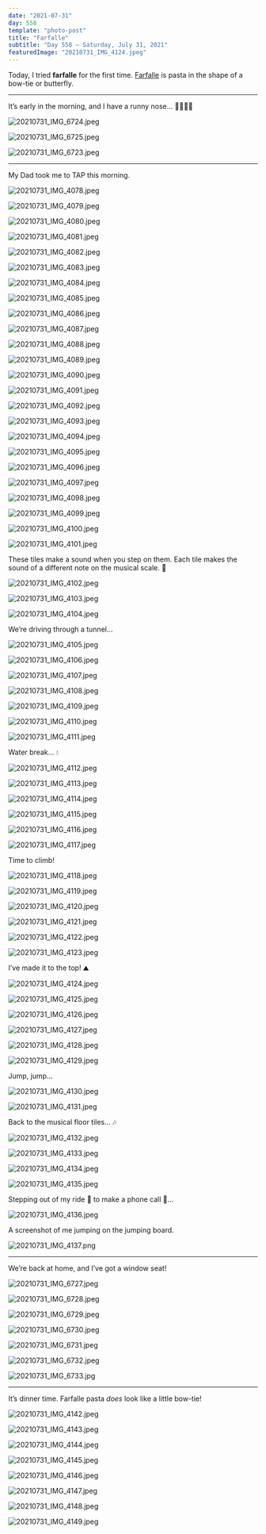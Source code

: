 ```yaml
---
date: "2021-07-31"
day: 558
template: "photo-post"
title: "Farfalle"
subtitle: "Day 558 – Saturday, July 31, 2021"
featuredImage: "20210731_IMG_4124.jpeg"
---
```


Today, I tried <b>farfalle</b> for the first time. <a href="https://en.wikipedia.org/wiki/Farfalle">Farfalle</a> is pasta in the shape of a bow-tie or butterfly.

<hr />

It’s early in the morning, and I have a runny nose… 🏃🏻‍♂️👃

![20210731_IMG_6724.jpeg](20210731_IMG_6724.jpeg)

![20210731_IMG_6725.jpeg](20210731_IMG_6725.jpeg)

![20210731_IMG_6723.jpeg](20210731_IMG_6723.jpeg)

<hr />

My Dad took me to TAP this morning.

![20210731_IMG_4078.jpeg](20210731_IMG_4078.jpeg)

![20210731_IMG_4079.jpeg](20210731_IMG_4079.jpeg)

![20210731_IMG_4080.jpeg](20210731_IMG_4080.jpeg)

![20210731_IMG_4081.jpeg](20210731_IMG_4081.jpeg)

![20210731_IMG_4082.jpeg](20210731_IMG_4082.jpeg)

![20210731_IMG_4083.jpeg](20210731_IMG_4083.jpeg)

![20210731_IMG_4084.jpeg](20210731_IMG_4084.jpeg)

![20210731_IMG_4085.jpeg](20210731_IMG_4085.jpeg)

![20210731_IMG_4086.jpeg](20210731_IMG_4086.jpeg)

![20210731_IMG_4087.jpeg](20210731_IMG_4087.jpeg)

![20210731_IMG_4088.jpeg](20210731_IMG_4088.jpeg)

![20210731_IMG_4089.jpeg](20210731_IMG_4089.jpeg)

![20210731_IMG_4090.jpeg](20210731_IMG_4090.jpeg)

![20210731_IMG_4091.jpeg](20210731_IMG_4091.jpeg)

![20210731_IMG_4092.jpeg](20210731_IMG_4092.jpeg)

![20210731_IMG_4093.jpeg](20210731_IMG_4093.jpeg)

![20210731_IMG_4094.jpeg](20210731_IMG_4094.jpeg)

![20210731_IMG_4095.jpeg](20210731_IMG_4095.jpeg)

![20210731_IMG_4096.jpeg](20210731_IMG_4096.jpeg)

![20210731_IMG_4097.jpeg](20210731_IMG_4097.jpeg)

![20210731_IMG_4098.jpeg](20210731_IMG_4098.jpeg)

![20210731_IMG_4099.jpeg](20210731_IMG_4099.jpeg)

![20210731_IMG_4100.jpeg](20210731_IMG_4100.jpeg)

![20210731_IMG_4101.jpeg](20210731_IMG_4101.jpeg)

These tiles make a sound when you step on them. Each tile makes the sound of a different note on the musical scale. 🎵

![20210731_IMG_4102.jpeg](20210731_IMG_4102.jpeg)

![20210731_IMG_4103.jpeg](20210731_IMG_4103.jpeg)

![20210731_IMG_4104.jpeg](20210731_IMG_4104.jpeg)

We’re driving through a tunnel…

![20210731_IMG_4105.jpeg](20210731_IMG_4105.jpeg)

![20210731_IMG_4106.jpeg](20210731_IMG_4106.jpeg)

![20210731_IMG_4107.jpeg](20210731_IMG_4107.jpeg)

![20210731_IMG_4108.jpeg](20210731_IMG_4108.jpeg)

![20210731_IMG_4109.jpeg](20210731_IMG_4109.jpeg)

![20210731_IMG_4110.jpeg](20210731_IMG_4110.jpeg)

![20210731_IMG_4111.jpeg](20210731_IMG_4111.jpeg)

Water break… 💧

![20210731_IMG_4112.jpeg](20210731_IMG_4112.jpeg)

![20210731_IMG_4113.jpeg](20210731_IMG_4113.jpeg)

![20210731_IMG_4114.jpeg](20210731_IMG_4114.jpeg)

![20210731_IMG_4115.jpeg](20210731_IMG_4115.jpeg)

![20210731_IMG_4116.jpeg](20210731_IMG_4116.jpeg)

![20210731_IMG_4117.jpeg](20210731_IMG_4117.jpeg)

Time to climb!

![20210731_IMG_4118.jpeg](20210731_IMG_4118.jpeg)

![20210731_IMG_4119.jpeg](20210731_IMG_4119.jpeg)

![20210731_IMG_4120.jpeg](20210731_IMG_4120.jpeg)

![20210731_IMG_4121.jpeg](20210731_IMG_4121.jpeg)

![20210731_IMG_4122.jpeg](20210731_IMG_4122.jpeg)

![20210731_IMG_4123.jpeg](20210731_IMG_4123.jpeg)

I’ve made it to the top! ⛰

![20210731_IMG_4124.jpeg](20210731_IMG_4124.jpeg)

![20210731_IMG_4125.jpeg](20210731_IMG_4125.jpeg)

![20210731_IMG_4126.jpeg](20210731_IMG_4126.jpeg)

![20210731_IMG_4127.jpeg](20210731_IMG_4127.jpeg)

![20210731_IMG_4128.jpeg](20210731_IMG_4128.jpeg)

![20210731_IMG_4129.jpeg](20210731_IMG_4129.jpeg)

Jump, jump…

![20210731_IMG_4130.jpeg](20210731_IMG_4130.jpeg)

![20210731_IMG_4131.jpeg](20210731_IMG_4131.jpeg)

Back to the musical floor tiles… 🎶

![20210731_IMG_4132.jpeg](20210731_IMG_4132.jpeg)

![20210731_IMG_4133.jpeg](20210731_IMG_4133.jpeg)

![20210731_IMG_4134.jpeg](20210731_IMG_4134.jpeg)

![20210731_IMG_4135.jpeg](20210731_IMG_4135.jpeg)

Stepping out of my ride 🚗 to make a phone call 📱… 

![20210731_IMG_4136.jpeg](20210731_IMG_4136.jpeg)

A screenshot of me jumping on the jumping board.

![20210731_IMG_4137.png](20210731_IMG_4137.png)

<hr />

We’re back at home, and I’ve got a window seat!

![20210731_IMG_6727.jpeg](20210731_IMG_6727.jpeg)

![20210731_IMG_6728.jpeg](20210731_IMG_6728.jpeg)

![20210731_IMG_6729.jpeg](20210731_IMG_6729.jpeg)

![20210731_IMG_6730.jpeg](20210731_IMG_6730.jpeg)

![20210731_IMG_6731.jpeg](20210731_IMG_6731.jpeg)

![20210731_IMG_6732.jpeg](20210731_IMG_6732.jpeg)

![20210731_IMG_6733.jpg](20210731_IMG_6733.jpg)

<hr />

It’s dinner time. Farfalle pasta *does* look like a little bow-tie!

![20210731_IMG_4142.jpeg](20210731_IMG_4142.jpeg)

![20210731_IMG_4143.jpeg](20210731_IMG_4143.jpeg)

![20210731_IMG_4144.jpeg](20210731_IMG_4144.jpeg)

![20210731_IMG_4145.jpeg](20210731_IMG_4145.jpeg)

![20210731_IMG_4146.jpeg](20210731_IMG_4146.jpeg)

![20210731_IMG_4147.jpeg](20210731_IMG_4147.jpeg)

![20210731_IMG_4148.jpeg](20210731_IMG_4148.jpeg)

![20210731_IMG_4149.jpeg](20210731_IMG_4149.jpeg)
